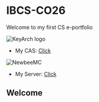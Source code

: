 # IBCS-CO26

Welcome to my first CS e-portfolio


![KeyArch logo](https://github.com/user-attachments/assets/6bb6f69f-aa37-40a6-bf50-37254fa30ca6)
- My CAS: [Click](https://keycas.cn)
<img src="https://www.newbeemc.online/static/upload/image/20230810/1691602469276114.png" alt="NewbeeMC">

- My Server: [Click](https://www.newbeemc.online)



## Welcome
